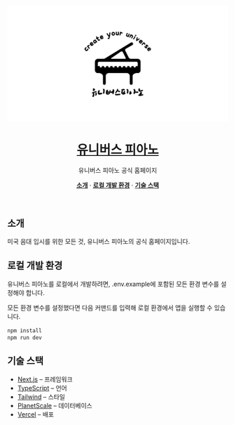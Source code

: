 <a href="https://universe-piano.vercel.app">
  <img alt="Dub – an open-source link management tool for modern marketing teams to create, share, and track short links." src="https://raw.githubusercontent.com/nononcrust/universe-piano/main/public/images/og-image.jpg">
  <h1 align="center">유니버스 피아노</h1>
</a>

<p align="center">
  유니버스 피아노 공식 홈페이지
</p>

<p align="center">
  <a href="#introduction"><strong>소개</strong></a> ·
  <a href="#local-development"><strong>로컬 개발 환경</strong></a> ·
  <a href="#tech-stack"><strong>기술 스택</strong></a>
</p>
<br/>

## 소개
미국 음대 입시를 위한 모든 것, 유니버스 피아노의 공식 홈페이지입니다.

## 로컬 개발 환경
유니버스 피아노를 로컬에서 개발하려면, .env.example에 포함된 모든 환경 변수를 설정해야 합니다.

모든 환경 변수를 설정했다면 다음 커맨드를 입력해 로컬 환경에서 앱을 실행할 수 있습니다.

```
npm install
npm run dev
```

## 기술 스택

- [Next.js](https://nextjs.org/) – 프레임워크
- [TypeScript](https://www.typescriptlang.org/) – 언어
- [Tailwind](https://tailwindcss.com/) – 스타일
- [PlanetScale](https://planetscale.com/) – 데이터베이스
- [Vercel](https://vercel.com/) – 배포
